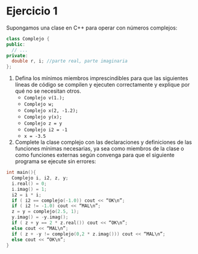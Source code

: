 # Ejercicio 1

Supongamos una clase en C++ para operar con números complejos:
```C++
class Complejo {
public:
  // ...
private:
  double r, i; //parte real, parte imaginaria
};
```
1. Defina los mínimos miembros imprescindibles para que las siguientes líneas de código se compilen y ejecuten correctamente y explique por qué no se necesitan otros.
   - `Complejo v(1.);`
   - `Complejo w;`
   - `Complejo x(2, -1.2);`
   - `Complejo y(x);`
   - `Complejo z = y`
   - `Complejo i2 = -1`
   -  `x = -3.5`
2. Complete la clase complejo con las declaraciones y definiciones de las funciones
mínimas necesarias, ya sea como miembros de la clase o como funciones externas
según convenga para que el siguiente programa se ejecute sin errores:
```C++
int main(){
  Complejo i, i2, z, y;
  i.real() = 0;
  i.imag() = 1;
  i2 = i * i;
  if ( i2 == complejo(-1.0)) cout << “OK\n”;
  if ( i2 != -1.0) cout << “MAL\n”;
  z = y = complejo(2.5, 1);
  y.imag() = -y.imag();
  if ( z + y == 2 * z.real()) cout << “OK\n”;
  else cout << “MAL\n”;
  if ( z + -y != complejo(0,2 * z.imag())) cout << “MAL\n”;
  else cout << “OK\n”;
}
```
